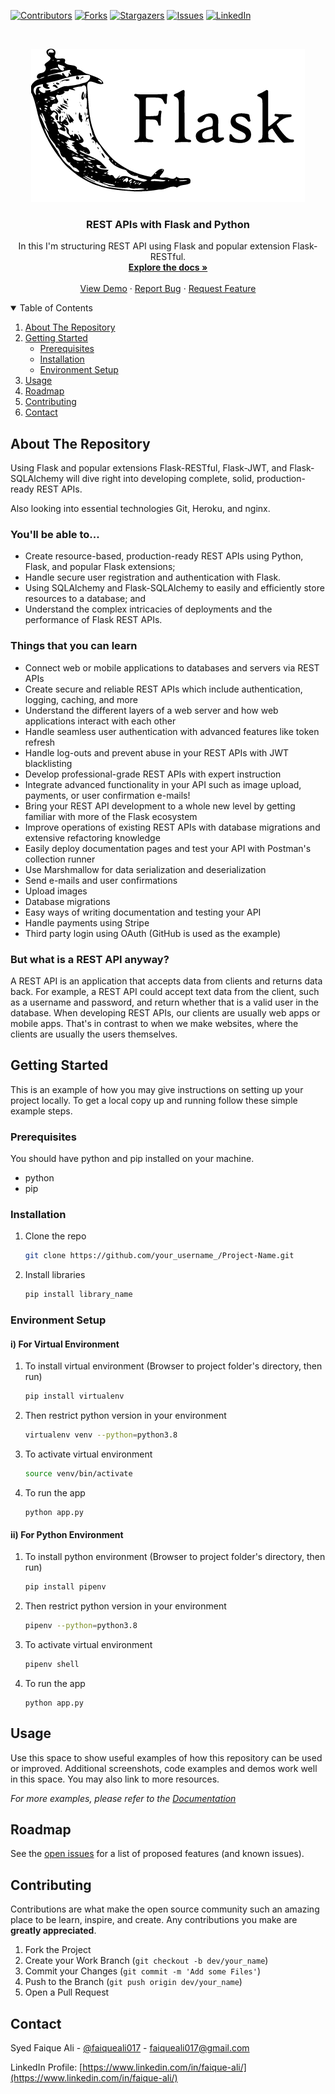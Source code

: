 <!-- PROJECT SHIELDS -->
<!--
*** I'm using markdown "reference style" links for readability.
*** Reference links are enclosed in brackets [ ] instead of parentheses ( ).
*** See the bottom of this document for the declaration of the reference variables
*** for contributors-url, forks-url, etc. This is an optional, concise syntax you may use.
*** https://www.markdownguide.org/basic-syntax/#reference-style-links
-->
[![Contributors][contributors-shield]][contributors-url]
[![Forks][forks-shield]][forks-url]
[![Stargazers][stars-shield]][stars-url]
[![Issues][issues-shield]][issues-url]
[![LinkedIn][linkedin-shield]][linkedin-url]


<!-- PROJECT LOGO -->
<br />
<p align="center">
  <a href="https://github.com/faiqueali017/REST_APIs-With-Flask-and-Python">
    <img src="images/logo.png" alt="Logo" width="438" height="245">
  </a>

  <h3 align="center">REST APIs with Flask and Python</h3>

  <p align="center">
    In this I'm structuring REST API using Flask and popular extension Flask-RESTful.
    <br />
    <a href="https://github.com/faiqueali017/REST_APIs-With-Flask-and-Python"><strong>Explore the docs »</strong></a>
    <br />
    <br />
    <a href="https://github.com/faiqueali017/REST_APIs-With-Flask-and-Python">View Demo</a>
    ·
    <a href="https://github.com/faiqueali017/REST_APIs-With-Flask-and-Python/issues">Report Bug</a>
    ·
    <a href="https://github.com/faiqueali017/REST_APIs-With-Flask-and-Python/issues">Request Feature</a>
  </p>
</p>



<!-- TABLE OF CONTENTS -->
<details open="open">
  <summary>Table of Contents</summary>
  <ol>
    <li>
      <a href="#about-the-project">About The Repository</a>
    </li>
    <li>
      <a href="#getting-started">Getting Started</a>
      <ul>
        <li><a href="#prerequisites">Prerequisites</a></li>
        <li><a href="#installation">Installation</a></li>
        <li><a href="#environment">Environment Setup</a></li>
      </ul>
    </li>
    <li><a href="#usage">Usage</a></li>
    <li><a href="#roadmap">Roadmap</a></li>
    <li><a href="#contributing">Contributing</a></li>
    <li><a href="#contact">Contact</a></li>
  </ol>
</details>



<!-- ABOUT THE REPOSITORY -->
## About The Repository
Using Flask and popular extensions Flask-RESTful, Flask-JWT, and Flask-SQLAlchemy will dive right into developing complete, solid, production-ready REST APIs.

Also looking into essential technologies Git, Heroku, and nginx.

### You'll be able to...
* Create resource-based, production-ready REST APIs using Python, Flask, and popular Flask extensions;
* Handle secure user registration and authentication with Flask.
* Using SQLAlchemy and Flask-SQLAlchemy to easily and efficiently store resources to a database; and
* Understand the complex intricacies of deployments and the performance of Flask REST APIs.


### Things that you can learn
* Connect web or mobile applications to databases and servers via REST APIs
* Create secure and reliable REST APIs which include authentication, logging, caching, and more
* Understand the different layers of a web server and how web applications interact with each other
* Handle seamless user authentication with advanced features like token refresh
* Handle log-outs and prevent abuse in your REST APIs with JWT blacklisting
* Develop professional-grade REST APIs with expert instruction
* Integrate advanced functionality in your API such as image upload, payments, or user confirmation e-mails!
* Bring your REST API development to a whole new level by getting familiar with more of the Flask ecosystem
* Improve operations of existing REST APIs with database migrations and extensive refactoring knowledge
* Easily deploy documentation pages and test your API with Postman's collection runner
* Use Marshmallow for data serialization and deserialization
* Send e-mails and user confirmations
* Upload images
* Database migrations
* Easy ways of writing documentation and testing your API
* Handle payments using Stripe
* Third party login using OAuth (GitHub is used as the example)


### But what is a REST API anyway?
A REST API is an application that accepts data from clients and returns data back. For example, a REST API could accept text data from the client, such as a username and password, and return whether that is a valid user in the database.
When developing REST APIs, our clients are usually web apps or mobile apps. That's in contrast to when we make websites, where the clients are usually the users themselves.




<!-- GETTING STARTED -->
## Getting Started

This is an example of how you may give instructions on setting up your project locally.
To get a local copy up and running follow these simple example steps.

### Prerequisites

You should have python and pip installed on your machine.
* python
* pip

### Installation

1. Clone the repo
   ```sh
   git clone https://github.com/your_username_/Project-Name.git
   ```
2. Install libraries
   ```sh
   pip install library_name
   ```

### Environment Setup
#### i) For Virtual Environment
1. To install virtual environment (Browser to project folder's directory, then run)
   ```sh
   pip install virtualenv
   ```
2. Then restrict python version in your environment
   ```sh
   virtualenv venv --python=python3.8
   ```
3. To activate virtual environment
   ```sh
   source venv/bin/activate
   ```
4. To run the app
   ```
   python app.py
   ```


#### ii) For Python Environment
1. To install python environment (Browser to project folder's directory, then run)
   ```sh
   pip install pipenv
   ```
2. Then restrict python version in your environment
   ```sh
   pipenv --python=python3.8
   ```  
3. To activate virtual environment
   ```sh
   pipenv shell
   ```  
4. To run the app
   ```
   python app.py
   ```




<!-- USAGE EXAMPLES -->
## Usage

Use this space to show useful examples of how this repository can be used or improved. Additional screenshots, code examples and demos work well in this space. You may also link to more resources.

_For more examples, please refer to the [Documentation](https://example.com)_



<!-- ROADMAP -->
## Roadmap

See the [open issues](https://github.com/faiqueali017/REST_APIs-With-Flask-and-Python/issues) for a list of proposed features (and known issues).



<!-- CONTRIBUTING -->
## Contributing

Contributions are what make the open source community such an amazing place to be learn, inspire, and create. Any contributions you make are **greatly appreciated**.

1. Fork the Project
2. Create your Work Branch (`git checkout -b dev/your_name`)
3. Commit your Changes (`git commit -m 'Add some Files'`)
4. Push to the Branch (`git push origin dev/your_name`)
5. Open a Pull Request


<!-- CONTACT -->
## Contact

Syed Faique Ali - [@faiqueali017](https://github.com/faiqueali017) - faiqueali017@gmail.com

LinkedIn Profile: [https://www.linkedin.com/in/faique-ali/](https://www.linkedin.com/in/faique-ali/)



<!-- MARKDOWN LINKS & IMAGES -->
<!-- https://www.markdownguide.org/basic-syntax/#reference-style-links -->
[contributors-shield]: https://img.shields.io/github/contributors/faiqueali017/REST_APIs-With-Flask-and-Python.svg?style=for-the-badge
[contributors-url]: https://github.com/faiqueali017/REST_APIs-With-Flask-and-Python/graphs/contributors
[forks-shield]: https://img.shields.io/github/forks/faiqueali017/REST_APIs-With-Flask-and-Python.svg?style=for-the-badge
[forks-url]: https://github.com/faiqueali017/REST_APIs-With-Flask-and-Python/network/members
[stars-shield]: https://img.shields.io/github/stars/faiqueali017/REST_APIs-With-Flask-and-Python.svg?style=for-the-badge
[stars-url]: https://github.com/faiqueali017/REST_APIs-With-Flask-and-Python/stargazers
[issues-shield]: https://img.shields.io/github/issues/faiqueali017/REST_APIs-With-Flask-and-Python.svg?style=for-the-badge
[issues-url]: https://github.com/faiqueali017/REST_APIs-With-Flask-and-Python/issues
[license-shield]: https://img.shields.io/github/license/othneildrew/Best-README-Template.svg?style=for-the-badge
[license-url]: https://github.com/othneildrew/Best-README-Template/blob/master/LICENSE.txt
[linkedin-shield]: https://img.shields.io/badge/-LinkedIn-black.svg?style=for-the-badge&logo=linkedin&colorB=555
[linkedin-url]: https://www.linkedin.com/in/faique-ali/
[product-screenshot]: images/screenshot.png
